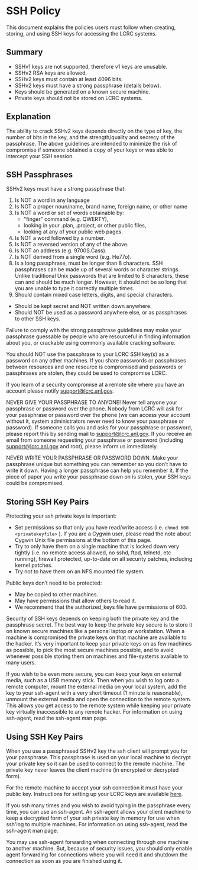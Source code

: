 # SSH Policy

This document explains the policies users must follow when creating, storing, and using SSH keys for accessing the LCRC systems.

## Summary

* SSHv1 keys are not supported, therefore v1 keys are unusable.
* SSHv2 RSA keys are allowed.
* SSHv2 keys must contain at least 4096 bits.
* SSHv2 keys must have a strong passphrase (details below).
* Keys should be generated on a known secure machine.
* Private keys should not be stored on LCRC systems.

## Explanation

The ability to crack SSHv2 keys depends directly on the type of key, the number of bits in the key, and the strength/quality and secrecy of the passphrase. The above guidelines are intended to minimize the risk of compromise if someone obtained a copy of your keys or was able to intercept your SSH session.

## SSH Passphrases

SSHv2 keys must have a strong passphrase that:

1. Is NOT a word in any language
2. Is NOT a proper noun/name, brand name, foreign name, or other name
3. Is NOT a word or set of words obtainable by:
    * "finger" command (e.g. QWERTY),
    * looking in your .plan, .project, or other public files,
    * looking at any of your public web pages.
4. Is NOT a word followed by a number.
5. Is NOT a reversed version of any of the above.
6. Is NOT an address (e.g. 9700S.Cass).
7. Is NOT derived from a single word (e.g. He77o).
8. Is a long passphrase, must be longer than 8 characters. SSH passphrases can be made up of several words or character strings. Unlike traditional Unix passwords that are limited to 8 characters, these can and should be much longer. However, it should not be so long that you are unable to type it correctly multiple times.
9. Should contain mixed case letters, digits, and special characters.

* Should be kept secret and NOT written down anywhere.
* Should NOT be used as a password anywhere else, or as passphrases to other SSH keys.

Failure to comply with the strong passphrase guidelines may make your passphrase guessable by people who are resourceful in finding information about you, or crackable using commonly available cracking software.

You should NOT use the passphrase to your LCRC SSH key(s) as a password on any other machines. If you share passwords or passphrases between resources and one resource is compromised and passwords or passphrases are stolen, they could be used to compromise LCRC.

If you learn of a security compromise at a remote site where you have an account please notify support@lcrc.anl.gov.

NEVER GIVE YOUR PASSPHRASE TO ANYONE! Never tell anyone your passphrase or password over
the phone. Nobody from LCRC will ask for your passphrase or password over the phone (we can access your account without it, system administrators never need to know your passphrase or password). If someone calls you and asks for your passphrase or password, please report this by sending mail to support@lcrc.anl.gov. If you receive an email from someone requesting your passphrase or password (including support@lcrc.anl.gov and root), please inform us immediately.

NEVER WRITE YOUR PASSPHRASE OR PASSWORD DOWN. Make your passphrase unique but something you can remember so you don’t have to write it down. Having a longer passphrase can help you remember it. If the piece of paper you write your passphrase down on is stolen, your
SSH keys could be compromised.

## Storing SSH Key Pairs

Protecting your ssh private keys is important:

* Set permissions so that only you have read/write access (i.e. `chmod 600 <privatekeyfile>` ). If you are a Cygwin user, please read the note about Cygwin Unix file permissions at the bottom of this page.
* Try to only have them on a single machine that is locked down very tightly (i.e. no remote access allowed, no sshd, ftpd, telnetd, etc running), firewall protected, up-to-date on all security patches, including kernel patches.
* Try not to have them on an NFS mounted file system.

Public keys don’t need to be protected:

* May be copied to other machines.
* May have permissions that allow others to read it.
* We recommend that the authorized_keys file have permissions of 600.

Security of SSH keys depends on keeping both the private key and the passphrase secret. The best way to keep the private key secure is to store it on known secure machines like a personal laptop or workstation. When a machine is compromised the private keys on that machine are available to the hacker. It’s very important to keep your private keys on as few machines as possible, to pick the most secure machines possible, and to avoid whenever possible storing them on machines and file-systems available to many users.

If you wish to be even more secure, you can keep your keys on external media, such as a USB memory stick. Then when you wish to log onto a remote computer, mount the external media on your local system, add the key to your ssh-agent with a very short timeout (1 minute is reasonable), unmount the external media and open the connection to the
remote system. This allows you get access to the remote system while keeping your private key virtually inaccessible to any remote hacker. For information on using ssh-agent, read the ssh-agent man page.

## Using SSH Key Pairs

When you use a passphrased SSHv2 key the ssh client will prompt you for your passphrase. This passphrase is used on your local machine to decrypt your private key so it can be used to connect to the remote machine. The private key never leaves the client machine (in encrypted or decrypted form).

For the remote machine to accept your ssh connection it must have your public key. Instructions for setting up your LCRC keys are available [here](../../account-project-management/ssh).

If you ssh many times and you wish to avoid typing in the passphrase every time, you can use an ssh-agent. An ssh-agent allows your client machine to keep a decrypted form of your ssh private key in memory for use when ssh'ing to multiple machines. For information on using ssh-agent, read the ssh-agent man page.

You may use ssh-agent forwarding when connecting through one machine to another machine. But, because of security issues, you should only enable agent forwarding for connections where you will need it and shutdown the connection as soon as you are finished using it.
